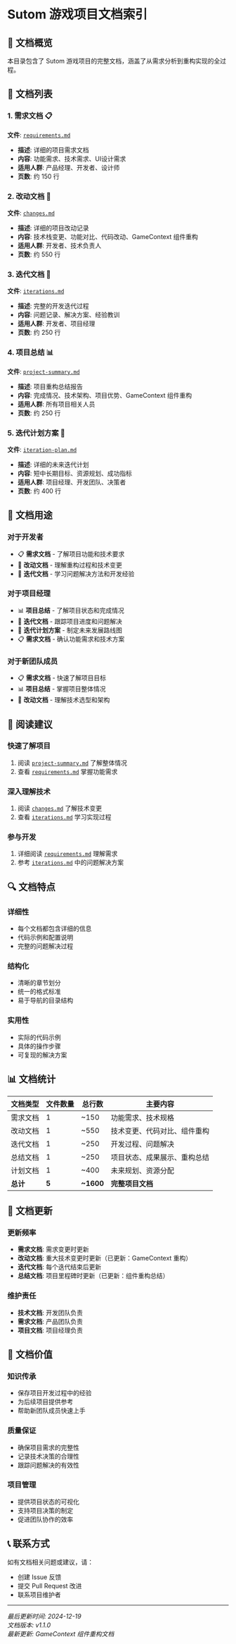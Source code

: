 # Sutom 游戏项目文档索引

## 📁 文档概览

本目录包含了 Sutom 游戏项目的完整文档，涵盖了从需求分析到重构实现的全过程。

## 📄 文档列表

### 1. 需求文档 📋
**文件**: [`requirements.md`](./requirements.md)
- **描述**: 详细的项目需求文档
- **内容**: 功能需求、技术需求、UI设计需求
- **适用人群**: 产品经理、开发者、设计师
- **页数**: 约 150 行

### 2. 改动文档 🔄
**文件**: [`changes.md`](./changes.md)
- **描述**: 详细的项目改动记录
- **内容**: 技术栈变更、功能对比、代码改动、GameContext 组件重构
- **适用人群**: 开发者、技术负责人
- **页数**: 约 550 行

### 3. 迭代文档 🚀
**文件**: [`iterations.md`](./iterations.md)
- **描述**: 完整的开发迭代过程
- **内容**: 问题记录、解决方案、经验教训
- **适用人群**: 开发者、项目经理
- **页数**: 约 250 行

### 4. 项目总结 📊
**文件**: [`project-summary.md`](./project-summary.md)
- **描述**: 项目重构总结报告
- **内容**: 完成情况、技术架构、项目优势、GameContext 组件重构
- **适用人群**: 所有项目相关人员
- **页数**: 约 250 行

### 5. 迭代计划方案 🎯
**文件**: [`iteration-plan.md`](./iteration-plan.md)
- **描述**: 详细的未来迭代计划
- **内容**: 短中长期目标、资源规划、成功指标
- **适用人群**: 项目经理、开发团队、决策者
- **页数**: 约 400 行

## 🎯 文档用途

### 对于开发者
- 📋 **需求文档** - 了解项目功能和技术要求
- 🔄 **改动文档** - 理解重构过程和技术变更
- 🚀 **迭代文档** - 学习问题解决方法和开发经验

### 对于项目经理
- 📊 **项目总结** - 了解项目状态和完成情况
- 🚀 **迭代文档** - 跟踪项目进度和问题解决
- 🎯 **迭代计划方案** - 制定未来发展路线图
- 📋 **需求文档** - 确认功能需求和技术方案

### 对于新团队成员
- 📋 **需求文档** - 快速了解项目目标
- 📊 **项目总结** - 掌握项目整体情况
- 🔄 **改动文档** - 理解技术选型和架构

## 📖 阅读建议

### 快速了解项目
1. 阅读 [`project-summary.md`](./project-summary.md) 了解整体情况
2. 查看 [`requirements.md`](./requirements.md) 掌握功能需求

### 深入理解技术
1. 阅读 [`changes.md`](./changes.md) 了解技术变更
2. 查看 [`iterations.md`](./iterations.md) 学习实现过程

### 参与开发
1. 详细阅读 [`requirements.md`](./requirements.md) 理解需求
2. 参考 [`iterations.md`](./iterations.md) 中的问题解决方案

## 🔍 文档特点

### 详细性
- 每个文档都包含详细的信息
- 代码示例和配置说明
- 完整的问题解决过程

### 结构化
- 清晰的章节划分
- 统一的格式标准
- 易于导航的目录结构

### 实用性
- 实际的代码示例
- 具体的操作步骤
- 可复现的解决方案

## 📊 文档统计

| 文档类型 | 文件数量 | 总行数 | 主要内容 |
|----------|----------|--------|----------|
| 需求文档 | 1 | ~150 | 功能需求、技术规格 |
| 改动文档 | 1 | ~550 | 技术变更、代码对比、组件重构 |
| 迭代文档 | 1 | ~250 | 开发过程、问题解决 |
| 总结文档 | 1 | ~250 | 项目状态、成果展示、重构总结 |
| 计划文档 | 1 | ~400 | 未来规划、资源分配 |
| **总计** | **5** | **~1600** | **完整项目文档** |

## 🔄 文档更新

### 更新频率
- **需求文档**: 需求变更时更新
- **改动文档**: 重大技术变更时更新（已更新：GameContext 重构）
- **迭代文档**: 每个迭代结束后更新
- **总结文档**: 项目里程碑时更新（已更新：组件重构总结）

### 维护责任
- **技术文档**: 开发团队负责
- **需求文档**: 产品团队负责
- **项目文档**: 项目经理负责

## 🎉 文档价值

### 知识传承
- 保存项目开发过程中的经验
- 为后续项目提供参考
- 帮助新团队成员快速上手

### 质量保证
- 确保项目需求的完整性
- 记录技术决策的合理性
- 跟踪问题解决的有效性

### 项目管理
- 提供项目状态的可视化
- 支持项目决策的制定
- 促进团队协作的效率

## 📞 联系方式

如有文档相关问题或建议，请：
- 创建 Issue 反馈
- 提交 Pull Request 改进
- 联系项目维护者

---

*最后更新时间: 2024-12-19*  
*文档版本: v1.1.0*  
*最新更新: GameContext 组件重构文档*